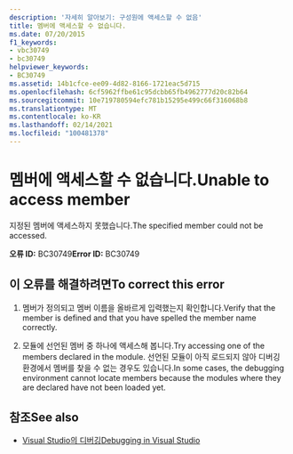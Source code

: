 ```yaml
---
description: '자세히 알아보기: 구성원에 액세스할 수 없음'
title: 멤버에 액세스할 수 없습니다.
ms.date: 07/20/2015
f1_keywords:
- vbc30749
- bc30749
helpviewer_keywords:
- BC30749
ms.assetid: 14b1cfce-ee09-4d82-8166-1721eac5d715
ms.openlocfilehash: 6cf5962ffbe61c95dcbb65fb4962777d20c82b64
ms.sourcegitcommit: 10e719780594efc781b15295e499c66f316068b8
ms.translationtype: MT
ms.contentlocale: ko-KR
ms.lasthandoff: 02/14/2021
ms.locfileid: "100481378"
---
```

# <a name="unable-to-access-member"></a><span data-ttu-id="ab16a-103">멤버에 액세스할 수 없습니다.</span><span class="sxs-lookup"><span data-stu-id="ab16a-103">Unable to access member</span></span>

<span data-ttu-id="ab16a-104">지정된 멤버에 액세스하지 못했습니다.</span><span class="sxs-lookup"><span data-stu-id="ab16a-104">The specified member could not be accessed.</span></span>  
  
 <span data-ttu-id="ab16a-105">**오류 ID:** BC30749</span><span class="sxs-lookup"><span data-stu-id="ab16a-105">**Error ID:** BC30749</span></span>  
  
## <a name="to-correct-this-error"></a><span data-ttu-id="ab16a-106">이 오류를 해결하려면</span><span class="sxs-lookup"><span data-stu-id="ab16a-106">To correct this error</span></span>  
  
1. <span data-ttu-id="ab16a-107">멤버가 정의되고 멤버 이름을 올바르게 입력했는지 확인합니다.</span><span class="sxs-lookup"><span data-stu-id="ab16a-107">Verify that the member is defined and that you have spelled the member name correctly.</span></span>  
  
2. <span data-ttu-id="ab16a-108">모듈에 선언된 멤버 중 하나에 액세스해 봅니다.</span><span class="sxs-lookup"><span data-stu-id="ab16a-108">Try accessing one of the members declared in the module.</span></span> <span data-ttu-id="ab16a-109">선언된 모듈이 아직 로드되지 않아 디버깅 환경에서 멤버를 찾을 수 없는 경우도 있습니다.</span><span class="sxs-lookup"><span data-stu-id="ab16a-109">In some cases, the debugging environment cannot locate members because the modules where they are declared have not been loaded yet.</span></span>  
  
## <a name="see-also"></a><span data-ttu-id="ab16a-110">참조</span><span class="sxs-lookup"><span data-stu-id="ab16a-110">See also</span></span>

- [<span data-ttu-id="ab16a-111">Visual Studio의 디버깅</span><span class="sxs-lookup"><span data-stu-id="ab16a-111">Debugging in Visual Studio</span></span>](/visualstudio/debugger/debugger-feature-tour)
